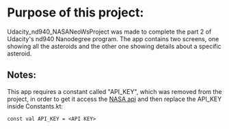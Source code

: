 # Purpose of this project:

Udacity_nd940_NASANeoWsProject was made to complete the part 2 of Udacity's nd940 Nanodegree program.
The app contains two screens, one showing all the asteroids and the other one showing details about a specific asteroid.



## Notes:
This app requires a constant called "API_KEY", which was removed from the project, in order to get it access the [NASA api](https://api.nasa.gov/) and then replace the API_KEY inside Constants.kt:
```
const val API_KEY = <API KEY>
```
